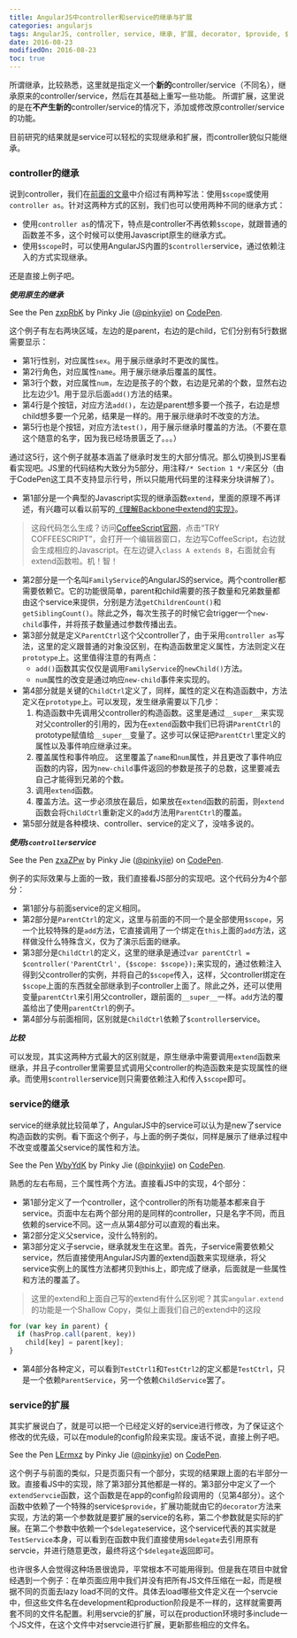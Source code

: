 ```yaml
---
title: AngularJS中controller和service的继承与扩展
categories: angularjs
tags: AngularJS, controller, service, 继承, 扩展, decorator, $provide, $delegate
date: 2016-08-23
modifiedOn: 2016-08-23
toc: true
---
```


 所谓继承，比较熟悉，这里就是指定义一个**新的**controller/service（不同名），继承原来的controller/service，然后在其基础上重写一些功能。
 所谓扩展，这里说的是在**不产生新的**controller/service的情况下，添加或修改原controller/service的功能。

目前研究的结果就是service可以轻松的实现继承和扩展，而controller貌似只能继承。

<!--more-->

### controller的继承

说到controller，我们在[前面的文章](/2015/02/09/controller-as-vs-scope/)中介绍过有两种写法：使用`$scope`或使用`controller as`。针对这两种方式的区别，我们也可以使用两种不同的继承方式：
* 使用`controller as`的情况下，特点是controller不再依赖`$scope`，就跟普通的函数差不多，这个时候可以使用Javascript原生的继承方式。
* 使用`$scope`时，可以使用AngularJS内置的`$controller`service，通过依赖注入的方式实现继承。

还是直接上例子吧。

__*使用原生的继承*__

<script async src="//assets.codepen.io/assets/embed/ei.js"></script>
<p data-height="268" data-theme-id="12085" data-slug-hash="zxpRbK" data-default-tab="result" data-user="pinkyjie" class='codepen'>See the Pen <a href='http://codepen.io/pinkyjie/pen/zxpRbK/'>zxpRbK</a> by Pinky Jie (<a href='http://codepen.io/pinkyjie'>@pinkyjie</a>) on <a href='http://codepen.io'>CodePen</a>.</p>

这个例子有左右两块区域，左边的是parent，右边的是child，它们分别有5行数据需要显示：
* 第1行性别，对应属性`sex`。用于展示继承时不更改的属性。
* 第2行角色，对应属性`name`。用于展示继承后覆盖的属性。
* 第3行个数，对应属性`num`，左边是孩子的个数，右边是兄弟的个数，显然右边比左边少1。用于显示后面`add()`方法的结果。
* 第4行是个按钮，对应方法`add()`，左边是parent想多要一个孩子，右边是想child想多要一个兄弟，结果是一样的。用于展示继承时不改变的方法。
* 第5行也是个按钮，对应方法`test()`，用于展示继承时覆盖的方法。（不要在意这个随意的名字，因为我已经场景匮乏了。。。）

通过这5行，这个例子就基本涵盖了继承时发生的大部分情况。那么切换到JS里看看实现吧。JS里的代码结构大致分为5部分，用注释`/* Section 1 */`来区分（由于CodePen这工具不支持显示行号，所以只能用代码里的注释来分块讲解了）。
* 第1部分是一个典型的Javascript实现的继承函数`extend`，里面的原理不再详述，有兴趣可以看以前写的[《理解Backbone中extend的实现》](/2013/11/30/understand-backbone-extend/)。
> 这段代码怎么生成？访问[CoffeeScript官网](http://coffeescript.org/)，点击“TRY COFFEESCRIPT”，会打开一个编辑器窗口，左边写CoffeeScript，右边就会生成相应的Javascript。在左边键入`class A extends B`，右面就会有extend函数啦。机！智！
* 第2部分是一个名叫`FamilyService`的AngularJS的service。两个controller都需要依赖它。它的功能很简单，parent和child需要的孩子数量和兄弟数量都由这个service来提供，分别是方法`getChildrenCount()`和`getSiblingCount()`。除此之外，每次生孩子的时候它会trigger一个`new-child`事件，并将孩子数量通过参数传播出去。
* 第3部分就是定义`ParentCtrl`这个父controller了，由于采用`controller as`写法，这里的定义跟普通的对象没区别，在构造函数里定义属性，方法则定义在`prototype`上。这里值得注意的有两点：
  * `add()`函数其实仅仅是调用`FamilyService`的`newChild()`方法。
  * `num`属性的改变是通过响应`new-child`事件来实现的。
* 第4部分就是关键的`ChildCtrl`定义了，同样，属性的定义在构造函数中，方法定义在`prototype`上。可以发现，发生继承需要以下几步：
  1. 构造函数中先调用父controller的构造函数。这里是通过`__super__`来实现对父controller的引用的，因为在`extend`函数中我们已将讲`ParentCtrl`的prototype赋值给`__super__`变量了。这步可以保证把`ParentCtrl`里定义的属性以及事件响应继承过来。
  2. 覆盖属性和事件响应。 这里覆盖了`name`和`num`属性，并且更改了事件响应函数的内容，因为`new-child`事件返回的参数是孩子的总数，这里要减去自己才能得到兄弟的个数。
  3. 调用`extend`函数。
  4. 覆盖方法。这一步必须放在最后，如果放在`extend`函数的前面，则`extend`函数会将`ChildCtrl`重新定义的`add`方法用`ParentCtrl`的覆盖。
* 第5部分就是各种模块、controller、service的定义了，没啥多说的。

__*使用`$controller`service*__

<p data-height="268" data-theme-id="12085" data-slug-hash="zxaZPw" data-default-tab="result" data-user="pinkyjie" class='codepen'>See the Pen <a href='http://codepen.io/pinkyjie/pen/zxaZPw/'>zxaZPw</a> by Pinky Jie (<a href='http://codepen.io/pinkyjie'>@pinkyjie</a>) on <a href='http://codepen.io'>CodePen</a>.</p>

例子的实际效果与上面的一致，我们直接看JS部分的实现吧。这个代码分为4个部分：
* 第1部分与前面service的定义相同。
* 第2部分是`ParentCtrl`的定义，这里与前面的不同一个是全部使用`$scope`，另一个比较特殊的是`add`方法，它直接调用了一个绑定在`this`上面的`add`方法，这样做没什么特殊含义，仅为了演示后面的继承。
* 第3部分是`ChildCtrl`的定义，这里的继承是通过`var parentCtrl = $controller('ParentCtrl', {$scope: $scope});`来实现的，通过依赖注入得到父controller的实例，并将自己的`$scope`传入，这样，父controller绑定在`$scope`上面的东西就全部继承到子controller上面了。除此之外，还可以使用变量`parentCtrl`来引用父controller，跟前面的`__super__`一样。`add`方法的覆盖给出了使用`parentCtrl`的例子。
* 第4部分与前面相同，区别就是`ChildCtrl`依赖了`$controller`service。

__*比较*__

可以发现，其实这两种方式最大的区别就是，原生继承中需要调用`extend`函数来继承，并且子controller里需要显式调用父controller的构造函数来是实现属性的继承。而使用`$controller`service则只需要依赖注入和传入`$scope`即可。

### service的继承

service的继承就比较简单了，AngularJS中的service可以认为是new了service构造函数的实例。看下面这个例子，与上面的例子类似，同样是展示了继承过程中不改变或覆盖父service的属性和方法。

<p data-height="268" data-theme-id="12085" data-slug-hash="WbyYdK" data-default-tab="result" data-user="pinkyjie" class='codepen'>See the Pen <a href='http://codepen.io/pinkyjie/pen/WbyYdK/'>WbyYdK</a> by Pinky Jie (<a href='http://codepen.io/pinkyjie'>@pinkyjie</a>) on <a href='http://codepen.io'>CodePen</a>.</p>

熟悉的左右布局，三个属性两个方法。直接看JS中的实现，4个部分：
* 第1部分定义了一个controller，这个controller的所有功能基本都来自于service。页面中左右两个部分用的是同样的controller，只是名字不同，而且依赖的service不同。这一点从第4部分可以直观的看出来。
* 第2部分定义父service，没什么特别的。
* 第3部分定义子servcie，继承就发生在这里。首先，子service需要依赖父service，然后直接使用AngularJS内置的extend函数来实现继承，将父service实例上的属性方法都拷贝到this上，即完成了继承，后面就是一些属性和方法的覆盖了。
> 这里的extend和上面自己写的extend有什么区别呢？其实`angular.extend`的功能是一个Shallow Copy，类似上面我们自己的extend中的这段
``` javascript
for (var key in parent) {
  if (hasProp.call(parent, key))
    child[key] = parent[key];
}
```
* 第4部分各种定义，可以看到`TestCtrl1`和`TestCtrl2`的定义都是`TestCtrl`，只是一个依赖`ParentService`，另一个依赖`ChildService`罢了。

### service的扩展

其实扩展说白了，就是可以把一个已经定义好的service进行修改，为了保证这个修改的优先级，可以在module的config阶段来实现。废话不说，直接上例子吧。

<p data-height="268" data-theme-id="12085" data-slug-hash="LErmxz" data-default-tab="result" data-user="pinkyjie" class='codepen'>See the Pen <a href='http://codepen.io/pinkyjie/pen/LErmxz/'>LErmxz</a> by Pinky Jie (<a href='http://codepen.io/pinkyjie'>@pinkyjie</a>) on <a href='http://codepen.io'>CodePen</a>.</p>

这个例子与前面的类似，只是页面只有一个部分，实现的结果跟上面的右半部分一致。直接看JS中的实现，除了第3部分其他都是一样的。第3部分中定义了一个`extendServcie`函数，这个函数是在app的config阶段调用的（见第4部分）。这个函数中依赖了一个特殊的service`$provide`，扩展功能就由它的`decorator`方法来实现，方法的第一个参数就是要扩展的service的名称，第二个参数就是实际的扩展。在第二个参数中依赖一个`$delegate`service，这个service代表的其实就是`TestService`本身，可以看到在函数中我们直接使用`$delegate`去引用原有servcie，并进行随意更改，最终将这个`$delegate`返回即可。

也许很多人会觉得这种场景很诡异，平常根本不可能用得到。但是我在项目中就曾经遇到一个例子：在单页面应用中我们并没有把所有JS文件压缩在一起，而是根据不同的页面去lazy load不同的文件。具体去load哪些文件定义在一个servcie中，但这些文件名在development和production阶段是不一样的，这样就需要两套不同的文件名配置。利用servcie的扩展，可以在production环境时多include一个JS文件，在这个文件中对servcie进行扩展，更新那些相应的文件名。
